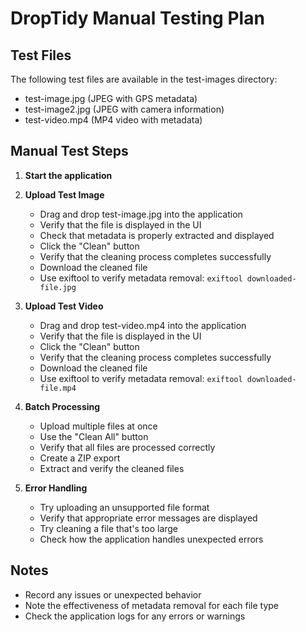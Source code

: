 # DropTidy Manual Testing Plan

## Test Files
The following test files are available in the test-images directory:
- test-image.jpg (JPEG with GPS metadata)
- test-image2.jpg (JPEG with camera information)
- test-video.mp4 (MP4 video with metadata)

## Manual Test Steps
1. **Start the application**
2. **Upload Test Image**
   - Drag and drop test-image.jpg into the application
   - Verify that the file is displayed in the UI
   - Check that metadata is properly extracted and displayed
   - Click the "Clean" button
   - Verify that the cleaning process completes successfully
   - Download the cleaned file
   - Use exiftool to verify metadata removal: `exiftool downloaded-file.jpg`

3. **Upload Test Video**
   - Drag and drop test-video.mp4 into the application
   - Verify that the file is displayed in the UI
   - Click the "Clean" button
   - Verify that the cleaning process completes successfully
   - Download the cleaned file
   - Use exiftool to verify metadata removal: `exiftool downloaded-file.mp4`

4. **Batch Processing**
   - Upload multiple files at once
   - Use the "Clean All" button
   - Verify that all files are processed correctly
   - Create a ZIP export
   - Extract and verify the cleaned files

5. **Error Handling**
   - Try uploading an unsupported file format
   - Verify that appropriate error messages are displayed
   - Try cleaning a file that's too large
   - Check how the application handles unexpected errors

## Notes
- Record any issues or unexpected behavior
- Note the effectiveness of metadata removal for each file type
- Check the application logs for any errors or warnings
